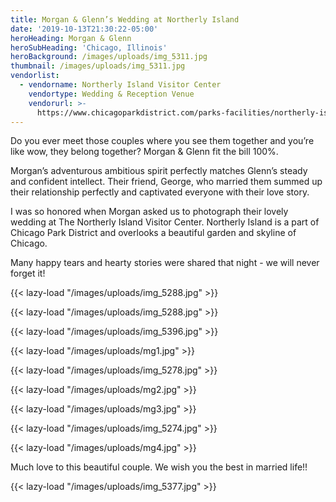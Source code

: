 ```yaml
---
title: Morgan & Glenn’s Wedding at Northerly Island
date: '2019-10-13T21:30:22-05:00'
heroHeading: Morgan & Glenn
heroSubHeading: 'Chicago, Illinois'
heroBackground: /images/uploads/img_5311.jpg
thumbnail: /images/uploads/img_5311.jpg
vendorlist:
  - vendorname: Northerly Island Visitor Center
    vendortype: Wedding & Reception Venue
    vendorurl: >-
      https://www.chicagoparkdistrict.com/parks-facilities/northerly-island-visitor-center
---
```

Do you ever meet those couples where you see them together and you’re like wow, they belong together? Morgan & Glenn fit the bill 100%. 

Morgan’s adventurous ambitious spirit perfectly matches Glenn’s steady and confident intellect. Their friend, George, who married them summed up their relationship perfectly and captivated everyone with their love story. 

I was so honored when Morgan asked us to photograph their lovely wedding at The Northerly Island Visitor Center. Northerly Island is a part of Chicago Park District and overlooks a beautiful garden and skyline of Chicago. 

Many happy tears and hearty stories were shared that night - we will never forget it!

{{< lazy-load "/images/uploads/img_5288.jpg" >}}

{{< lazy-load "/images/uploads/img_5288.jpg" >}}

{{< lazy-load "/images/uploads/img_5396.jpg" >}}

{{< lazy-load "/images/uploads/mg1.jpg" >}}

{{< lazy-load "/images/uploads/img_5278.jpg" >}}

{{< lazy-load "/images/uploads/mg2.jpg" >}}

{{< lazy-load "/images/uploads/mg3.jpg" >}}

{{< lazy-load "/images/uploads/img_5274.jpg" >}}

{{< lazy-load "/images/uploads/mg4.jpg" >}}

Much love to this beautiful couple. We wish you the best in married life!!

{{< lazy-load "/images/uploads/img_5377.jpg" >}}
